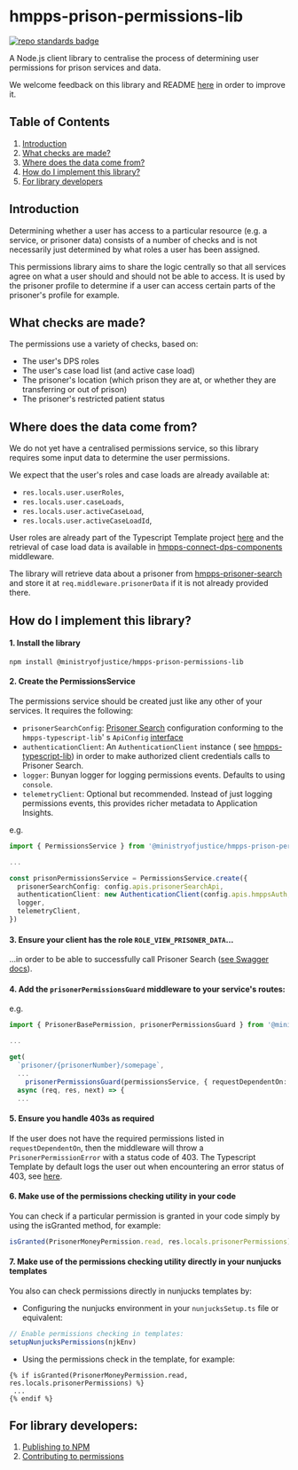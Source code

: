# hmpps-prison-permissions-lib

[![repo standards badge](https://img.shields.io/badge/endpoint.svg?&style=flat&logo=github&url=https%3A%2F%2Foperations-engineering-reports.cloud-platform.service.justice.gov.uk%2Fapi%2Fv1%2Fcompliant_public_repositories%2Fhmpps-prison-permissions-lib)](https://operations-engineering-reports.cloud-platform.service.justice.gov.uk/public-report/hmpps-prison-permissions-lib "Link to report")

A Node.js client library to centralise the process of determining user permissions for prison services and data.

We welcome feedback on this library and README [here](https://moj.enterprise.slack.com/archives/C04JFG3QJE6)
in order to improve it.

## Table of Contents

1. [Introduction](#introduction)
2. [What checks are made?](#what-checks-are-made)
3. [Where does the data come from?](#where-does-the-data-come-from)
4. [How do I implement this library?](#how-do-i-implement-this-library)
5. [For library developers](#for-library-developers)

## Introduction

Determining whether a user has access to a particular resource (e.g. a service, or prisoner data) consists of a
number of checks and is not necessarily just determined by what roles a user has been assigned.

This permissions library aims to share the logic centrally so that all services agree on what a user should and
should not be able to access. It is used by the prisoner profile to determine if a user can access certain parts
of the prisoner's profile for example.

## What checks are made?

The permissions use a variety of checks, based on:

* The user's DPS roles
* The user's case load list (and active case load)
* The prisoner's location (which prison they are at, or whether they are transferring or out of prison)
* The prisoner's restricted patient status

## Where does the data come from?

We do not yet have a centralised permissions service, so this library requires some input data to determine
the user permissions.

We expect that the user's roles and case loads are already available at:

* `res.locals.user.userRoles`,
* `res.locals.user.caseLoads`,
* `res.locals.user.activeCaseLoad`,
* `res.locals.user.activeCaseLoadId`,

User roles are already part of the Typescript Template
project [here](https://github.com/ministryofjustice/hmpps-template-typescript/blob/main/server/middleware/setUpCurrentUser.ts#L26)
and the retrieval of case load data is available
in [hmpps-connect-dps-components](https://github.com/ministryofjustice/hmpps-connect-dps-components?tab=readme-ov-file#populating-reslocalsuser-with-the-shared-case-load-data)
middleware.

The library will retrieve data about a prisoner
from [hmpps-prisoner-search](https://github.com/ministryofjustice/hmpps-prisoner-search)
and store it at `req.middleware.prisonerData` if it is not already provided there.

## How do I implement this library?

#### 1. Install the library

```shell
npm install @ministryofjustice/hmpps-prison-permissions-lib
```

#### 2. Create the PermissionsService

The permissions service should be created just like any other of your services. It requires the following:

* `prisonerSearchConfig`: [Prisoner Search](https://github.com/ministryofjustice/hmpps-prisoner-search) configuration
  conforming to the `hmpps-typescript-lib`'
  s
  `ApiConfig` [interface](https://github.com/ministryofjustice/hmpps-typescript-lib/blob/main/packages/rest-client/src/main/types/ApiConfig.ts)
* `authenticationClient`: An `AuthenticationClient` instance (
  see [hmpps-typescript-lib](https://github.com/ministryofjustice/hmpps-typescript-lib/blob/main/packages/auth-clients/src/main/AuthenticationClient.ts))
  in order to make authorized client credentials calls to Prisoner Search.
* `logger`: Bunyan logger for logging permissions events. Defaults to using `console`.
* `telemetryClient`: Optional but recommended. Instead of just logging permissions events, this provides richer metadata
  to Application Insights.

e.g.

```typescript
import { PermissionsService } from '@ministryofjustice/hmpps-prison-permissions-lib'

...

const prisonPermissionsService = PermissionsService.create({
  prisonerSearchConfig: config.apis.prisonerSearchApi,
  authenticationClient: new AuthenticationClient(config.apis.hmppsAuth, logger, tokenStore),
  logger,
  telemetryClient,
})
```

#### 3. Ensure your client has the role `ROLE_VIEW_PRISONER_DATA`...

...in order to be able to successfully call Prisoner
Search ([see Swagger docs](https://prisoner-search-dev.prison.service.justice.gov.uk/swagger-ui/index.html)).

#### 4. Add the `prisonerPermissionsGuard` middleware to your service's routes:

e.g.

```typescript
import { PrisonerBasePermission, prisonerPermissionsGuard } from '@ministryofjustice/hmpps-prison-permissions-lib'

...

get(
  `prisoner/{prisonerNumber}/somepage`,
  ...
    prisonerPermissionsGuard(permissionsService, { requestDependentOn: [PrisonerBasePermission.read] }),
  async (req, res, next) => {
  ...
```

#### 5. Ensure you handle 403s as required

If the user does not have the required permissions listed in `requestDependentOn`, then the middleware will
throw a `PrisonerPermissionError` with a status code of 403. The Typescript Template by default logs the user
out when encountering an error status of 403,
see [here](https://github.com/ministryofjustice/hmpps-template-typescript/blob/main/server/errorHandler.ts#L9).

#### 6. Make use of the permissions checking utility in your code

You can check if a particular permission is granted in your code simply by using the isGranted method, for example:

```js
isGranted(PrisonerMoneyPermission.read, res.locals.prisonerPermissions)
```

#### 7. Make use of the permissions checking utility directly in your nunjucks templates

You also can check permissions directly in nunjucks templates by:

* Configuring the nunjucks environment in your `nunjucksSetup.ts` file or equivalent:

```js
// Enable permissions checking in templates:
setupNunjucksPermissions(njkEnv)
```

* Using the permissions check in the template, for example:

```
{% if isGranted(PrisonerMoneyPermission.read, res.locals.prisonerPermissions) %}
 ...
{% endif %}
```

## For library developers:

1. [Publishing to NPM](readme/publishing.md)
2. [Contributing to permissions](readme/contributing.md)
